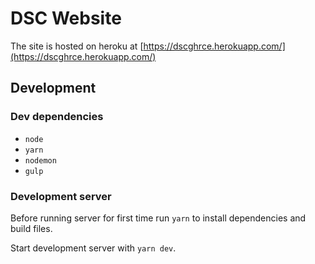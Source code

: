 # DSC Website

The site is hosted on heroku at [https://dscghrce.herokuapp.com/](https://dscghrce.herokuapp.com/)

## Development

### Dev dependencies

- `node`
- `yarn`
- `nodemon`
- `gulp`

### Development server

Before running server for first time run `yarn` to install dependencies and build files.

Start development server with `yarn dev`.
